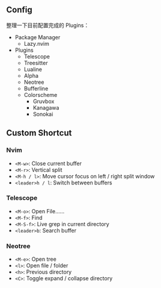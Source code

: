 ## Config

整理一下目前配置完成的 Plugins：

- Package Manager
    - Lazy.nvim
- Plugins
    - Telescope
    - Treesitter
    - Lualine
    - Alpha
    - Neotree
    - Bufferline
    - Colorscheme
        - Gruvbox
        - Kanagawa 
        - Sonokai


## Custom Shortcut

### Nvim

- `<M-w>`: Close current buffer
- `<M-r>`: Vertical split
- `<M-h / l>`: Move cursor focus on left / right split window
- `<leader>h / l`: Switch between buffers

### Telescope

- `<M-o>`: Open File……
- `<M-f>`: Find
- `<M-S-f>`: Live grep in current directory
- `<leader>b`: Search buffer

### Neotree

- `<M-e>`: Open tree
- `<l>`: Open file / folder
- `<h>`: Previous directory
- `<C>`: Toggle expand / collapse directory

